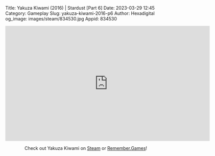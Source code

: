 Title: Yakuza Kiwami (2016) | Stardust [Part 6]
Date: 2023-03-29 12:45
Category: Gameplay
Slug: yakuza-kiwami-2016-p6
Author: Hexadigital
og_image: images/steam/834530.jpg
Appid: 834530

<center><iframe src="https://www.youtube.com/embed/Gjipkqbl8w8?feature=oembed" allow="accelerometer; autoplay; encrypted-media; gyroscope; picture-in-picture" width="640" height="360" frameborder="0"></iframe>

Check out Yakuza Kiwami on [Steam](https://store.steampowered.com/app/834530/?curator_clanid=34633900) or [Remember.Games](https://remember.games/game/342/)!</center>